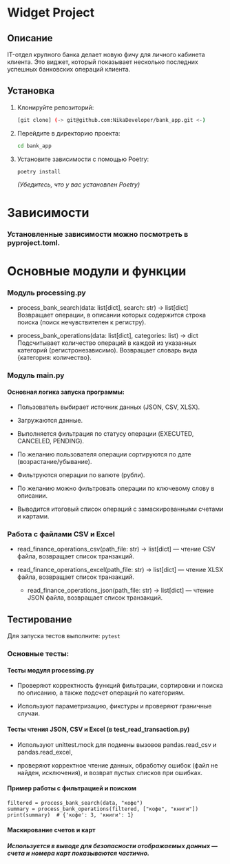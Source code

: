 # Widget Project

## Описание

IT-отдел крупного банка делает новую фичу для личного кабинета клиента. 
Это виджет, который показывает несколько последних успешных банковских операций клиента.
## Установка

1.  Клонируйте репозиторий:
    ```bash
    [git clone] (-> git@github.com:NikaDeveloper/bank_app.git <-)
    ```

2.  Перейдите в директорию проекта:
    ```bash
    cd bank_app
    ```

3.  Установите зависимости с помощью Poetry:
    ```bash
    poetry install
    ```
    *(Убедитесь, что у вас установлен Poetry)*


# Зависимости 

### Установленные зависимости можно посмотреть в pyproject.toml.

# Основные модули и функции

### Модуль processing.py

* process_bank_search(data: list[dict], search: str) -> list[dict]
Возвращает операции, в описании которых содержится строка поиска (поиск нечувствителен к регистру).

* process_bank_operations(data: list[dict], categories: list) -> dict
Подсчитывает количество операций в каждой из указанных категорий (регистронезависимо).
Возвращает словарь вида {категория: количество}.

### Модуль main.py

#### Основная логика запуска программы:

* Пользователь выбирает источник данных (JSON, CSV, XLSX).

* Загружаются данные.

* Выполняется фильтрация по статусу операции (EXECUTED, CANCELED, PENDING).

* По желанию пользователя операции сортируются по дате (возрастание/убывание).

* Фильтруются операции по валюте (рубли).

* По желанию можно фильтровать операции по ключевому слову в описании.

* Выводится итоговый список операций с замаскированными счетами и картами.

### Работа с файлами CSV и Excel

* read_finance_operations_csv(path_file: str) -> list[dict] — чтение CSV файла, возвращает список транзакций.

* read_finance_operations_excel(path_file: str) -> list[dict] — чтение XLSX файла, возвращает список транзакций.

  * read_finance_operations_json(path_file: str) -> list[dict] — чтение JSON файла, возвращает список транзакций.

## Тестирование

Для запуска тестов выполните:
``` pytest ```

### Основные тесты:

#### Тесты модуля processing.py
* Проверяют корректность функций фильтрации, сортировки и поиска по описанию, а также подсчет операций по категориям.

* Используют параметризацию, фикстуры и проверяют граничные случаи.

#### Тесты чтения JSON, CSV и Excel (в test_read_transaction.py)
* Используют unittest.mock для подмены вызовов pandas.read_csv и pandas.read_excel,

* проверяют корректное чтение данных, обработку ошибок (файл не найден, исключения), и возврат пустых списков при ошибках.

#### Пример работы с фильтрацией и поиском
``` 
filtered = process_bank_search(data, "кофе")
summary = process_bank_operations(filtered, ["кофе", "книги"])
print(summary)  # {'кофе': 3, 'книги': 1} 
```

#### Маскирование счетов и карт
##### Используется в выводе для безопасности отображаемых данных — счета и номера карт показываются частично.
